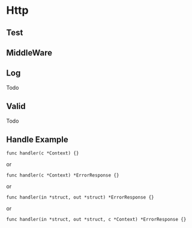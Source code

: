# Http

## Test

## MiddleWare

## Log
Todo

## Valid
Todo

## Handle Example
```
func handler(c *Context) {}
```

or

```
func handler(c *Context) *ErrorResponse {}
```

or

```
func handler(in *struct, out *struct) *ErrorResponse {}
```

or

```
func handler(in *struct, out *struct, c *Context) *ErrorResponse {}
```